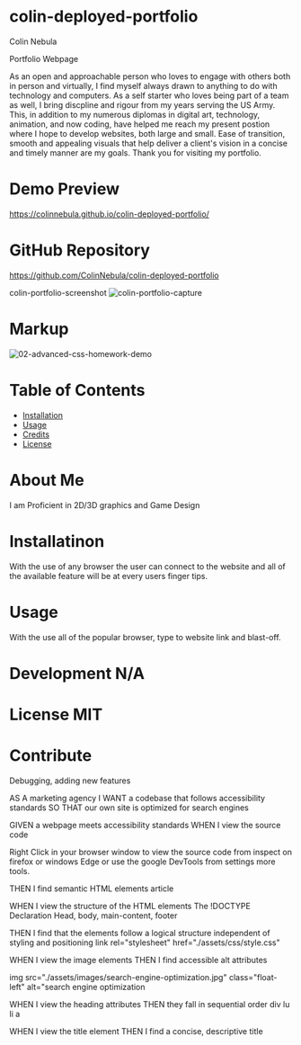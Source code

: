 # colin-deployed-portfolio


Colin Nebula 

Portfolio Webpage

As an open and approachable person who loves to engage with others both in person and virtually, 
I find myself always drawn to anything to do with technology and computers. 
As a self starter who loves being part of a team as well, I bring discpline and rigour from my years serving the US Army. 
This, in addition to my numerous diplomas in digital art, technology, animation, 
and now coding, have helped me reach my present postion where I hope to develop websites, 
both large and small. Ease of transition, smooth and appealing visuals that help deliver a client's vision in a concise and timely manner are my goals. 
Thank you for visiting my portfolio.

# Demo Preview 
https://colinnebula.github.io/colin-deployed-portfolio/


# GitHub Repository
https://github.com/ColinNebula/colin-deployed-portfolio


colin-portfolio-screenshot
![colin-portfolio-capture](https://user-images.githubusercontent.com/57843842/124354615-dc482080-dbda-11eb-9953-6f77c3be1a75.png)

# Markup
![02-advanced-css-homework-demo](https://user-images.githubusercontent.com/57843842/125211900-c5a76680-e277-11eb-8a79-b288d76951ee.gif)



# Table of Contents

* [Installation](#installation)
* [Usage](#usage)
* [Credits](#credits)
* [License](#license)


# About Me
I am Proficient in 2D/3D graphics and Game Design

# Installatinon 
With the use of any browser the user can connect to the website and all of the available feature will be at every users finger tips.

# Usage
With the use all of the popular browser, type to website link and blast-off.

# Development N/A

# License MIT

# Contribute
 Debugging, adding new features


AS A marketing agency I WANT a codebase that follows accessibility standards SO THAT our own site is optimized for search engines

GIVEN a webpage meets accessibility standards WHEN I view the source code

Right Click in your browser window to view the source code from inspect on firefox or windows Edge or use the google DevTools from settings more tools.

THEN I find semantic HTML elements article

WHEN I view the structure of the HTML elements The !DOCTYPE Declaration Head, body, main-content, footer

THEN I find that the elements follow a logical structure independent of styling and positioning link rel="stylesheet" href="./assets/css/style.css"

WHEN I view the image elements THEN I find accessible alt attributes

img src="./assets/images/search-engine-optimization.jpg" class="float-left" alt="search engine optimization

WHEN I view the heading attributes THEN they fall in sequential order div lu li a

WHEN I view the title element THEN I find a concise, descriptive title
